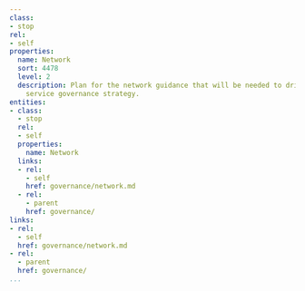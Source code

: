 ```yaml
---
class:
- stop
rel:
- self
properties:
  name: Network
  sort: 4478
  level: 2
  description: Plan for the network guidance that will be needed to drive a wider
    service governance strategy.
entities:
- class:
  - stop
  rel:
  - self
  properties:
    name: Network
  links:
  - rel:
    - self
    href: governance/network.md
  - rel:
    - parent
    href: governance/
links:
- rel:
  - self
  href: governance/network.md
- rel:
  - parent
  href: governance/
...
```

